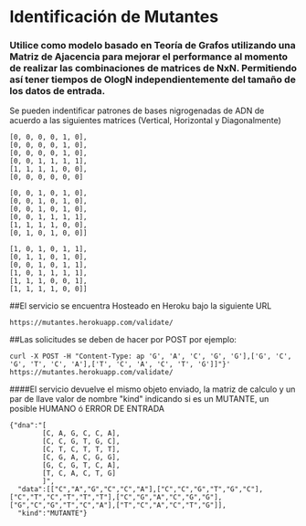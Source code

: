# Identificación de Mutantes

### Utilice como modelo basado en Teoría de Grafos utilizando una Matriz de Ajacencia para mejorar el performance al momento de realizar las combinaciones de matrices de NxN. Permitiendo así tener tiempos de OlogN independientemente del tamaño de los datos de entrada.

Se pueden indentificar patrones de bases nigrogenadas de ADN de acuerdo a las siguientes matrices (Vertical, Horizontal y Diagonalmente)

```
[0, 0, 0, 0, 1, 0], 
[0, 0, 0, 0, 1, 0], 
[0, 0, 0, 0, 1, 0], 
[0, 0, 1, 1, 1, 1], 
[1, 1, 1, 1, 0, 0], 
[0, 0, 0, 0, 0, 0]

[0, 0, 1, 0, 1, 0], 
[0, 0, 1, 0, 1, 0], 
[0, 0, 1, 0, 1, 0], 
[0, 0, 1, 1, 1, 1], 
[1, 1, 1, 1, 0, 0], 
[0, 1, 0, 1, 0, 0]]

[1, 0, 1, 0, 1, 1], 
[0, 1, 1, 0, 1, 0], 
[0, 0, 1, 0, 1, 1], 
[1, 0, 1, 1, 1, 1], 
[1, 1, 1, 0, 0, 1], 
[1, 1, 1, 1, 0, 0]]
```

##El servicio se encuentra Hosteado en Heroku bajo la siguiente URL 
```
https://mutantes.herokuapp.com/validate/
```

##Las solicitudes se deben de hacer por POST por ejemplo: 
```
curl -X POST -H "Content-Type: ap 'G', 'A', 'C', 'G', 'G'],['G', 'C', 'G', 'T', 'C', 'A'],['T', 'C', 'A', 'C', 'T', 'G']]"}' https://mutantes.herokuapp.com/validate/
```
####El servicio devuelve el mismo objeto enviado, la matriz de calculo y un par de llave valor de nombre "kind" indicando si es un MUTANTE, un posible HUMANO ó ERROR DE ENTRADA
```
{"dna":"[
        [C, A, G, C, C, A],
        [C, C, G, T, G, C],
        [C, T, C, T, T, T],
        [C, G, A, C, G, G],
        [G, C, G, T, C, A],
        [T, C, A, C, T, G]
        ]",
  "data":[["C","A","G","C","C","A"],["C","C","G","T","G","C"],["C","T","C","T","T","T"],["C","G","A","C","G","G"],["G","C","G","T","C","A"],["T","C","A","C","T","G"]],
  "kind":"MUTANTE"}
```


